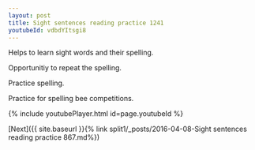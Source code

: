 ```yaml
---
layout: post
title: Sight sentences reading practice 1241
youtubeId: vdbdYItsgi8
---
```

 
 
Helps to learn sight words and their spelling.

Opportunitiy to repeat the spelling. 

Practice spelling. 
 
Practice for spelling bee competitions. 
 
{% include youtubePlayer.html id=page.youtubeId %}
 
 

[Next]({{ site.baseurl }}{% link  split1/_posts/2016-04-08-Sight sentences reading practice 867.md%})
 

